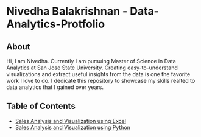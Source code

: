 # Nivedha Balakrishnan - Data-Analytics-Protfolio

## About

Hi, I am Nivedha. Currently I am pursuing Master of Science in Data Analytics at San Jose State University. Creating easy-to-understand visualizations and extract useful insights from the data is one the favorite work I love to do. I dedicate this repository to showcase my skills realted to data analytics that I gained over years.


## Table of Contents
- [Sales Analysis and Visualization using Excel](https://github.com/NivedhaBalakrishnan/Data-Analytics-Protfolio/tree/main/Bike%20Sales%20Excel)
- [Sales Analysis and Visualization using Python](https://github.com/NivedhaBalakrishnan/Data-Analytics-Protfolio/tree/main/Bike%20Sales%20Python)
